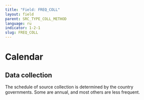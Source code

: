 ```yaml
---
title: "Field: FREQ_COLL"
layout: field
parent: SRC_TYPE_COLL_METHOD
language: ru
indicator: 1-2-1
slug: FREQ_COLL
---
```

# Calendar

## Data collection

The schedule of source collection is determined by the country governments. Some are annual, and most others are less frequent.